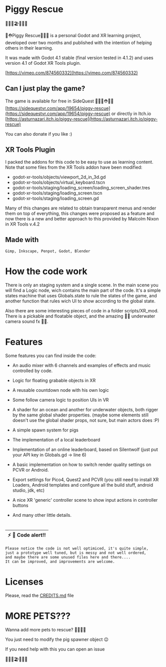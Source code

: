 # Piggy Rescue

🐽⛵🐽🏖️🐽🌊🐽

🐷⛑️Piggy Rescue🐖🐖🐖 is a personal Godot and XR learning project, developed over two months and published with the intention of helping others in their learning.

It was made with Godot 4.1 stable (final version tested in 4.1.2) and uses version 4.1 of Godot XR Tools plugin.

[https://vimeo.com/874560332](https://vimeo.com/874560332)

## Can I just play the game?

The game is available for free in SideQuest 🎉🐖🐖⛑️🐷🐖 [https://sidequestvr.com/app/19654/piggy-rescue](https://sidequestvr.com/app/19654/piggy-rescue)  or directly in Itch.io [https://asturnazari.itch.io/piggy-rescue](https://asturnazari.itch.io/piggy-rescue)

You can also donate if you like :)


## XR Tools Plugin

I packed the addons for this code to be easy to use as learning content.
Note that some files from the XR Tools addon have been modified:

* godot-xr-tools/objects/viewport_2d_in_3d.gd
* godot-xr-tools/objects/virtual_keyboard.tscn
* godot-xr-tools/staging/loading_screen/loading_screen_shader.tres
* godot-xr-tools/staging/loading_screen.tscn
* godot-xr-tools/staging/loading_screen.gd

Many of this changes are related to obtain transparent menus and render them on top of everything, this changes were proposed as a feature and now there is a new and better approach to this provided by Malcolm Nixon in XR Tools v.4.2


## Made with

	Gimp, Inkscape, Penpot, Godot, Blender


# How the code work

There is only an staging system and a single scene. In the main scene you will find a Logic node, wich contains the main part of the code. It's a simple states machine that uses Globals.state to rule the states of the game, and another function that rules wich UI to show according to the global state.

Also there are some interesting pieces of code in a folder scripts/XR_mod. There is a pickable and floatable object, and the amazing 🌊🎥 underwater camera sound fx 🎥🌊.


# Features

Some features you can find inside the code:

* An audio mixer with 6 channels and examples of effects and music controlled by code.

* Logic for floating grabable objects in XR

* A reusable countdown node with his own logic

* Some follow camera logic to position UIs in VR

* A shader for an ocean and another for underwater objects, both rigger by the same global shader properties. (maybe some elements still doesn't use the global shader props, not sure, but main actors does :P)

* A simple spawn system for pigs

* The implementation of a local leaderboard

* Implementation of an online  leaderboard, based on Silentwolf (just put your API key in Globals.gd -> line 6)

* A basic implementation on how to switch render quality settings on PCVR or Android.

* Export settings for Pico4, Quest2 and PCVR (you still need to install XR Loaders, Android templates and configure all the build stuff, android studio, jdk, etc)

* A nice XR 'generic' controller scene to show input actions in controller buttons

* And many other little details.

#

| ⚡       🍜 Code alert!!   |
|-----------------------------------------|

	Please notice the code is not well optimiced, it's quite simple,
	just a prototype well tuned, but is messy and not well ordered, 
	and maybe there are some unused files here and there.... 
	It can be improved, and improvements are welcome.


# Licenses

Please, read the [CREDITS.md](CREDITS.md) file

# MORE PETS???

Wanna add more pets to rescue? 🐑🐇🐄🦄

You just need to modify the pig spawner object 😉

If you need help with this you can open an issue

🐽⛵🐽🏖️🐽🌊🐽

